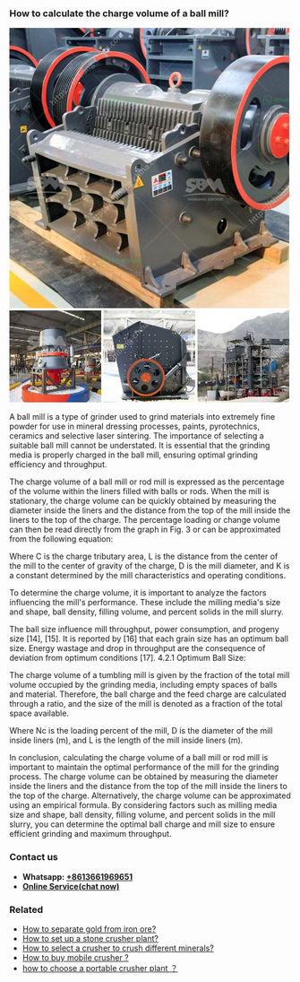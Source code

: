 <h3>How to calculate the charge volume of a ball mill?</h3><img src='1701745111.jpg' alt=''><p>A ball mill is a type of grinder used to grind materials into extremely fine powder for use in mineral dressing processes, paints, pyrotechnics, ceramics and selective laser sintering. The importance of selecting a suitable ball mill cannot be understated. It is essential that the grinding media is properly charged in the ball mill, ensuring optimal grinding efficiency and throughput.</p><p>The charge volume of a ball mill or rod mill is expressed as the percentage of the volume within the liners filled with balls or rods. When the mill is stationary, the charge volume can be quickly obtained by measuring the diameter inside the liners and the distance from the top of the mill inside the liners to the top of the charge. The percentage loading or change volume can then be read directly from the graph in Fig. 3 or can be approximated from the following equation:</p><p>Where C is the charge tributary area, L is the distance from the center of the mill to the center of gravity of the charge, D is the mill diameter, and K is a constant determined by the mill characteristics and operating conditions.</p><p>To determine the charge volume, it is important to analyze the factors influencing the mill's performance. These include the milling media's size and shape, ball density, filling volume, and percent solids in the mill slurry.</p><p>The ball size influence mill throughput, power consumption, and progeny size [14], [15]. It is reported by [16] that each grain size has an optimum ball size. Energy wastage and drop in throughput are the consequence of deviation from optimum conditions [17]. 4.2.1 Optimum Ball Size:</p><p>The charge volume of a tumbling mill is given by the fraction of the total mill volume occupied by the grinding media, including empty spaces of balls and material. Therefore, the ball charge and the feed charge are calculated through a ratio, and the size of the mill is denoted as a fraction of the total space available.</p><p>Where Nc is the loading percent of the mill, D is the diameter of the mill inside liners (m), and L is the length of the mill inside liners (m).</p><p>In conclusion, calculating the charge volume of a ball mill or rod mill is important to maintain the optimal performance of the mill for the grinding process. The charge volume can be obtained by measuring the diameter inside the liners and the distance from the top of the mill inside the liners to the top of the charge. Alternatively, the charge volume can be approximated using an empirical formula. By considering factors such as milling media size and shape, ball density, filling volume, and percent solids in the mill slurry, you can determine the optimal ball charge and mill size to ensure efficient grinding and maximum throughput.</p><h3>Contact us</h3><ul><li><strong>Whatsapp:&nbsp;<a href="https://wa.me/8613661969651">+8613661969651</a></strong></li><li><a href="https://swt.shibang-china.com/?git&amp;zhl&amp;How to calculate the charge volume of a ball mill"><strong>Online Service(chat now)</strong></a></li></ul><h3>Related</h3><ul><li><a href='How to separate gold from iron ore.md'>How to separate gold from iron ore?</a></li><li><a href='How to set up a stone crusher plant.md'>How to set up a stone crusher plant?</a></li><li><a href='How to select a crusher to crush different minerals.md'>How to select a crusher to crush different minerals?</a></li><li><a href='How to buy mobile crusher .md'>How to buy mobile crusher ?</a></li><li><a href='how to choose a portable crusher plant ？.md'>how to choose a portable crusher plant ？</a></li></ul>